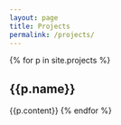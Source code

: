 ```yaml
---
layout: page
title: Projects
permalink: /projects/
---
```


{% for p in site.projects %}
## {{p.name}}  
{{p.content}}
{% endfor %} 